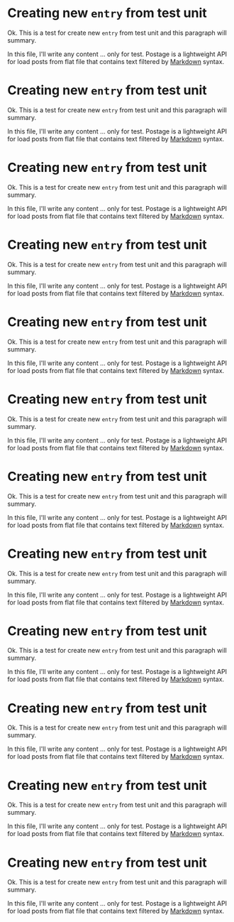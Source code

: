 Creating new `entry` from test unit
===================================

Ok. This is a test for create new `entry` from test unit and this paragraph will summary.

In this file, I'll write any content ... only for test.
Postage is a lightweight API for load posts from flat file that contains
text filtered by [Markdown][] syntax.

[Markdown]: http://daringfireball.net/projects/markdown/


Creating new `entry` from test unit
===================================

Ok. This is a test for create new `entry` from test unit and this paragraph will summary.

In this file, I'll write any content ... only for test.
Postage is a lightweight API for load posts from flat file that contains
text filtered by [Markdown][] syntax.

[Markdown]: http://daringfireball.net/projects/markdown/


Creating new `entry` from test unit
===================================

Ok. This is a test for create new `entry` from test unit and this paragraph will summary.

In this file, I'll write any content ... only for test.
Postage is a lightweight API for load posts from flat file that contains
text filtered by [Markdown][] syntax.

[Markdown]: http://daringfireball.net/projects/markdown/


Creating new `entry` from test unit
===================================

Ok. This is a test for create new `entry` from test unit and this paragraph will summary.

In this file, I'll write any content ... only for test.
Postage is a lightweight API for load posts from flat file that contains
text filtered by [Markdown][] syntax.

[Markdown]: http://daringfireball.net/projects/markdown/


Creating new `entry` from test unit
===================================

Ok. This is a test for create new `entry` from test unit and this paragraph will summary.

In this file, I'll write any content ... only for test.
Postage is a lightweight API for load posts from flat file that contains
text filtered by [Markdown][] syntax.

[Markdown]: http://daringfireball.net/projects/markdown/


Creating new `entry` from test unit
===================================

Ok. This is a test for create new `entry` from test unit and this paragraph will summary.

In this file, I'll write any content ... only for test.
Postage is a lightweight API for load posts from flat file that contains
text filtered by [Markdown][] syntax.

[Markdown]: http://daringfireball.net/projects/markdown/


Creating new `entry` from test unit
===================================

Ok. This is a test for create new `entry` from test unit and this paragraph will summary.

In this file, I'll write any content ... only for test.
Postage is a lightweight API for load posts from flat file that contains
text filtered by [Markdown][] syntax.

[Markdown]: http://daringfireball.net/projects/markdown/


Creating new `entry` from test unit
===================================

Ok. This is a test for create new `entry` from test unit and this paragraph will summary.

In this file, I'll write any content ... only for test.
Postage is a lightweight API for load posts from flat file that contains
text filtered by [Markdown][] syntax.

[Markdown]: http://daringfireball.net/projects/markdown/


Creating new `entry` from test unit
===================================

Ok. This is a test for create new `entry` from test unit and this paragraph will summary.

In this file, I'll write any content ... only for test.
Postage is a lightweight API for load posts from flat file that contains
text filtered by [Markdown][] syntax.

[Markdown]: http://daringfireball.net/projects/markdown/


Creating new `entry` from test unit
===================================

Ok. This is a test for create new `entry` from test unit and this paragraph will summary.

In this file, I'll write any content ... only for test.
Postage is a lightweight API for load posts from flat file that contains
text filtered by [Markdown][] syntax.

[Markdown]: http://daringfireball.net/projects/markdown/


Creating new `entry` from test unit
===================================

Ok. This is a test for create new `entry` from test unit and this paragraph will summary.

In this file, I'll write any content ... only for test.
Postage is a lightweight API for load posts from flat file that contains
text filtered by [Markdown][] syntax.

[Markdown]: http://daringfireball.net/projects/markdown/


Creating new `entry` from test unit
===================================

Ok. This is a test for create new `entry` from test unit and this paragraph will summary.

In this file, I'll write any content ... only for test.
Postage is a lightweight API for load posts from flat file that contains
text filtered by [Markdown][] syntax.

[Markdown]: http://daringfireball.net/projects/markdown/


